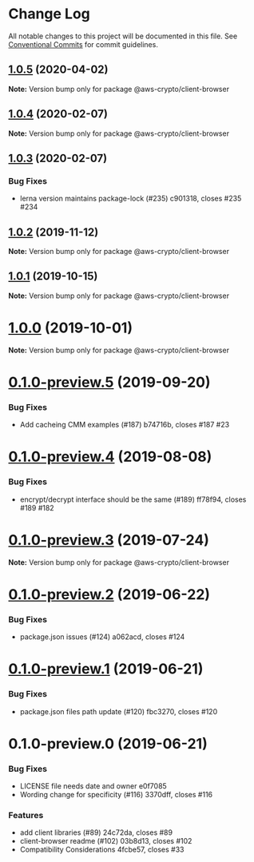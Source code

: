 # Change Log

All notable changes to this project will be documented in this file.
See [Conventional Commits](https://conventionalcommits.org) for commit guidelines.

## [1.0.5](https://github.com/aws/aws-encryption-sdk-javascript/compare/@aws-crypto/client-browser@1.0.4...@aws-crypto/client-browser@1.0.5) (2020-04-02)

**Note:** Version bump only for package @aws-crypto/client-browser





## [1.0.4](/compare/@aws-crypto/client-browser@1.0.3...@aws-crypto/client-browser@1.0.4) (2020-02-07)

**Note:** Version bump only for package @aws-crypto/client-browser





## [1.0.3](/compare/@aws-crypto/client-browser@1.0.2...@aws-crypto/client-browser@1.0.3) (2020-02-07)


### Bug Fixes

* lerna version maintains package-lock (#235) c901318, closes #235 #234





## [1.0.2](/compare/@aws-crypto/client-browser@1.0.1...@aws-crypto/client-browser@1.0.2) (2019-11-12)

**Note:** Version bump only for package @aws-crypto/client-browser





## [1.0.1](/compare/@aws-crypto/client-browser@1.0.0...@aws-crypto/client-browser@1.0.1) (2019-10-15)

**Note:** Version bump only for package @aws-crypto/client-browser





# [1.0.0](/compare/@aws-crypto/client-browser@0.1.0-preview.5...@aws-crypto/client-browser@1.0.0) (2019-10-01)

**Note:** Version bump only for package @aws-crypto/client-browser





# [0.1.0-preview.5](/compare/@aws-crypto/client-browser@0.1.0-preview.4...@aws-crypto/client-browser@0.1.0-preview.5) (2019-09-20)


### Bug Fixes

* Add cacheing CMM examples (#187) b74716b, closes #187 #23





# [0.1.0-preview.4](/compare/@aws-crypto/client-browser@0.1.0-preview.3...@aws-crypto/client-browser@0.1.0-preview.4) (2019-08-08)


### Bug Fixes

* encrypt/decrypt interface should be the same (#189) ff78f94, closes #189 #182





# [0.1.0-preview.3](/compare/@aws-crypto/client-browser@0.1.0-preview.2...@aws-crypto/client-browser@0.1.0-preview.3) (2019-07-24)

**Note:** Version bump only for package @aws-crypto/client-browser





# [0.1.0-preview.2](/compare/@aws-crypto/client-browser@0.1.0-preview.1...@aws-crypto/client-browser@0.1.0-preview.2) (2019-06-22)


### Bug Fixes

* package.json issues (#124) a062acd, closes #124





# [0.1.0-preview.1](/compare/@aws-crypto/client-browser@0.1.0-preview.0...@aws-crypto/client-browser@0.1.0-preview.1) (2019-06-21)


### Bug Fixes

* package.json files path update (#120) fbc3270, closes #120





# 0.1.0-preview.0 (2019-06-21)


### Bug Fixes

* LICENSE file needs date and owner e0f7085
* Wording change for specificity (#116) 3370dff, closes #116


### Features

* add client libraries (#89) 24c72da, closes #89
* client-browser readme (#102) 03b8d13, closes #102
* Compatibility Considerations 4fcbe57, closes #33
